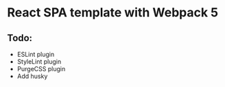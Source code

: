 # React SPA template with Webpack 5

## Todo:

-   ESLint plugin
-   StyleLint plugin
-   PurgeCSS plugin
-   Add husky
